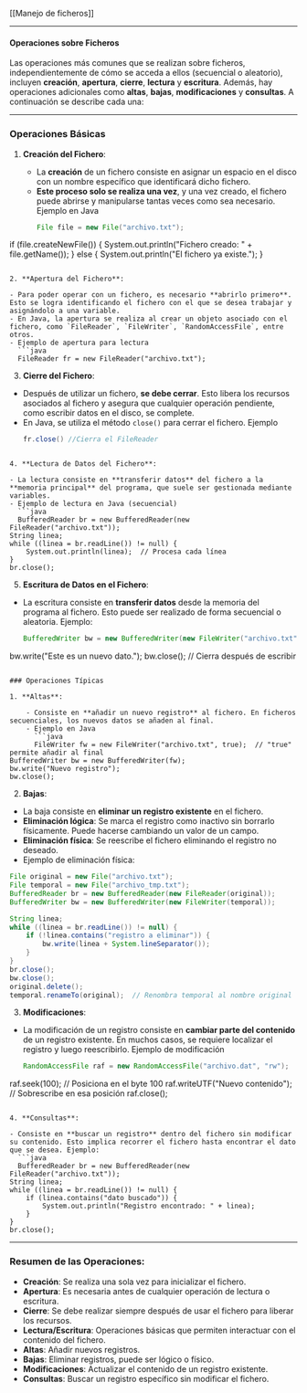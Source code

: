 [[Manejo de ficheros]]

----
#### Operaciones sobre Ficheros

Las operaciones más comunes que se realizan sobre ficheros, independientemente de cómo se acceda a ellos (secuencial o aleatorio), incluyen **creación**, **apertura**, **cierre**, **lectura** y **escritura**. Además, hay operaciones adicionales como **altas**, **bajas**, **modificaciones** y **consultas**. A continuación se describe cada una:

---

### Operaciones Básicas

1. **Creación del Fichero**:
    
    - La **creación** de un fichero consiste en asignar un espacio en el disco con un nombre específico que identificará dicho fichero.
    - **Este proceso solo se realiza una vez**, y una vez creado, el fichero puede abrirse y manipularse tantas veces como sea necesario. Ejemplo en Java
      ```java
      File file = new File("archivo.txt");
if (file.createNewFile()) {
    System.out.println("Fichero creado: " + file.getName());
} else {
    System.out.println("El fichero ya existe.");
}

```

2. **Apertura del Fichero**:

- Para poder operar con un fichero, es necesario **abrirlo primero**. Esto se logra identificando el fichero con el que se desea trabajar y asignándolo a una variable.
- En Java, la apertura se realiza al crear un objeto asociado con el fichero, como `FileReader`, `FileWriter`, `RandomAccessFile`, entre otros.
- Ejemplo de apertura para lectura
  ```java
  FileReader fr = new FileReader("archivo.txt");

```

3. **Cierre del Fichero**:

- Después de utilizar un fichero, **se debe cerrar**. Esto libera los recursos asociados al fichero y asegura que cualquier operación pendiente, como escribir datos en el disco, se complete.
- En Java, se utiliza el método `close()` para cerrar el fichero. Ejemplo
  ```java
  fr.close() //Cierra el FileReader
```

4. **Lectura de Datos del Fichero**:

- La lectura consiste en **transferir datos** del fichero a la **memoria principal** del programa, que suele ser gestionada mediante variables.
- Ejemplo de lectura en Java (secuencial)
  ```java
  BufferedReader br = new BufferedReader(new FileReader("archivo.txt"));
String linea;
while ((linea = br.readLine()) != null) {
    System.out.println(linea);  // Procesa cada línea
}
br.close();

```

5. **Escritura de Datos en el Fichero**:

- La escritura consiste en **transferir datos** desde la memoria del programa al fichero. Esto puede ser realizado de forma secuencial o aleatoria. Ejemplo:
  ```java
  BufferedWriter bw = new BufferedWriter(new FileWriter("archivo.txt"));
bw.write("Este es un nuevo dato.");
bw.close();  // Cierra después de escribir
```

### Operaciones Típicas

1. **Altas**:
    
    - Consiste en **añadir un nuevo registro** al fichero. En ficheros secuenciales, los nuevos datos se añaden al final.
    - Ejemplo en Java
      ```java 
      FileWriter fw = new FileWriter("archivo.txt", true);  // "true" permite añadir al final
BufferedWriter bw = new BufferedWriter(fw);
bw.write("Nuevo registro");
bw.close();

```

2. **Bajas**:

- La baja consiste en **eliminar un registro existente** en el fichero.
- **Eliminación lógica**: Se marca el registro como inactivo sin borrarlo físicamente. Puede hacerse cambiando un valor de un campo.
- **Eliminación física**: Se reescribe el fichero eliminando el registro no deseado.
- Ejemplo de eliminación física:
  
```java
File original = new File("archivo.txt");
File temporal = new File("archivo_tmp.txt");
BufferedReader br = new BufferedReader(new FileReader(original));
BufferedWriter bw = new BufferedWriter(new FileWriter(temporal));

String linea;
while ((linea = br.readLine()) != null) {
    if (!linea.contains("registro a eliminar")) {
        bw.write(linea + System.lineSeparator());
    }
}
br.close();
bw.close();
original.delete();
temporal.renameTo(original);  // Renombra temporal al nombre original

```

3. **Modificaciones**:

- La modificación de un registro consiste en **cambiar parte del contenido** de un registro existente. En muchos casos, se requiere localizar el registro y luego reescribirlo. Ejemplo de modificación
  ```java
  RandomAccessFile raf = new RandomAccessFile("archivo.dat", "rw");
raf.seek(100);  // Posiciona en el byte 100
raf.writeUTF("Nuevo contenido");  // Sobrescribe en esa posición
raf.close();

```

4. **Consultas**:

- Consiste en **buscar un registro** dentro del fichero sin modificar su contenido. Esto implica recorrer el fichero hasta encontrar el dato que se desea. Ejemplo:
  ```java
  BufferedReader br = new BufferedReader(new FileReader("archivo.txt"));
String linea;
while ((linea = br.readLine()) != null) {
    if (linea.contains("dato buscado")) {
        System.out.println("Registro encontrado: " + linea);
    }
}
br.close();

```

---
### Resumen de las Operaciones:

- **Creación**: Se realiza una sola vez para inicializar el fichero.
- **Apertura**: Es necesaria antes de cualquier operación de lectura o escritura.
- **Cierre**: Se debe realizar siempre después de usar el fichero para liberar los recursos.
- **Lectura/Escritura**: Operaciones básicas que permiten interactuar con el contenido del fichero.
- **Altas**: Añadir nuevos registros.
- **Bajas**: Eliminar registros, puede ser lógico o físico.
- **Modificaciones**: Actualizar el contenido de un registro existente.
- **Consultas**: Buscar un registro específico sin modificar el fichero.
